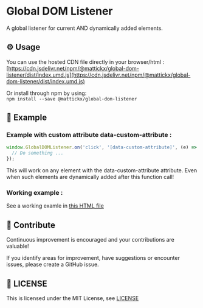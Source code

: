 # Global DOM Listener

A global listener for current AND dynamically added elements.

## ⚙️ Usage

You can use the hosted CDN file directly in your browser/html :<br>
[https://cdn.jsdelivr.net/npm/@mattickx/global-dom-listener/dist/index.umd.js](https://cdn.jsdelivr.net/npm/@mattickx/global-dom-listener/dist/index.umd.js)

Or install through npm by using:<br>
`npm install --save @mattickx/global-dom-listener`

## 🔧 Example

### Example with custom attribute data-custom-attribute :
```js
window.GlobalDOMListener.on('click', '[data-custom-attribute]', (e) => {
  // Do something ...
});
```
This will work on any element with the data-custom-attribute attribute.
Even when such elements are dynamically added after this function call!

### Working example :

See a working examle in [this HTML file](./index.html)

## 🤝 Contribute
Continuous improvement is encouraged and your contributions are valuable!

If you identify areas for improvement, have suggestions or encounter issues, please create a GitHub issue.

## 📜 LICENSE

This is licensed under the MIT License, see [LICENSE](./LICENSE)
